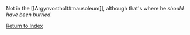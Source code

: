 Not in the [[Argynvostholt#mausoleum]], although that's where he *should have been burried*.

[Return to Index](Index)
